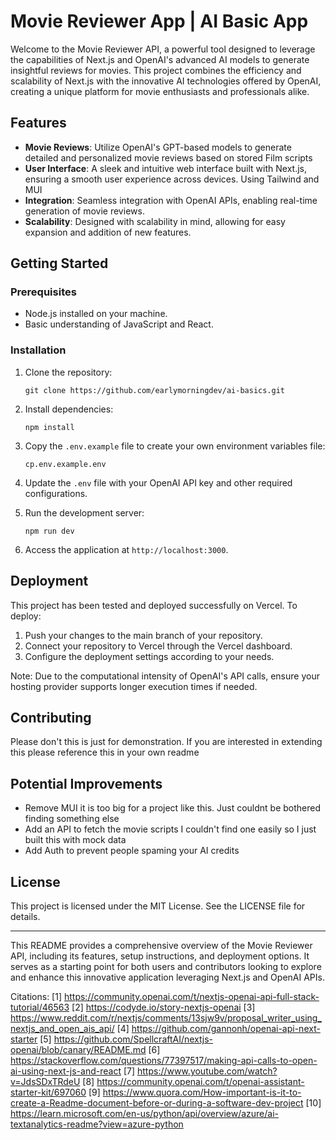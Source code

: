 # Movie Reviewer App | AI Basic App

Welcome to the Movie Reviewer API, a powerful tool designed to leverage the capabilities of Next.js and OpenAI's advanced AI models to generate insightful reviews for movies. This project combines the efficiency and scalability of Next.js with the innovative AI technologies offered by OpenAI, creating a unique platform for movie enthusiasts and professionals alike.

## Features

- **Movie Reviews**: Utilize OpenAI's GPT-based models to generate detailed and personalized movie reviews based on stored Film scripts
- **User Interface**: A sleek and intuitive web interface built with Next.js, ensuring a smooth user experience across devices. Using Tailwind and MUI
- **Integration**: Seamless integration with OpenAI APIs, enabling real-time generation of movie reviews.
- **Scalability**: Designed with scalability in mind, allowing for easy expansion and addition of new features.

## Getting Started

### Prerequisites

- Node.js installed on your machine.
- Basic understanding of JavaScript and React.

### Installation

1. Clone the repository:

   ```
   git clone https://github.com/earlymorningdev/ai-basics.git
   ```

2. Install dependencies:

   ```
   npm install
   ```

3. Copy the `.env.example` file to create your own environment variables file:

   ```
   cp.env.example.env
   ```

4. Update the `.env` file with your OpenAI API key and other required configurations.

5. Run the development server:

   ```
   npm run dev
   ```

6. Access the application at `http://localhost:3000`.

## Deployment

This project has been tested and deployed successfully on Vercel. To deploy:

1. Push your changes to the main branch of your repository.
2. Connect your repository to Vercel through the Vercel dashboard.
3. Configure the deployment settings according to your needs.

Note: Due to the computational intensity of OpenAI's API calls, ensure your hosting provider supports longer execution times if needed.

## Contributing

Please don't this is just for demonstration. If you are interested in extending this please reference this in your own readme

## Potential Improvements

- Remove MUI it is too big for a project like this. Just couldnt be bothered finding something else
- Add an API to fetch the movie scripts I couldn't find one easily so I just built this with mock data
- Add Auth to prevent people spaming your AI credits

## License

This project is licensed under the MIT License. See the LICENSE file for details.

---

This README provides a comprehensive overview of the Movie Reviewer API, including its features, setup instructions, and deployment options. It serves as a starting point for both users and contributors looking to explore and enhance this innovative application leveraging Next.js and OpenAI APIs.

Citations:
[1] https://community.openai.com/t/nextjs-openai-api-full-stack-tutorial/46563
[2] https://codyde.io/story-nextjs-openai
[3] https://www.reddit.com/r/nextjs/comments/13sjw9v/proposal_writer_using_nextjs_and_open_ais_api/
[4] https://github.com/gannonh/openai-api-next-starter
[5] https://github.com/SpellcraftAI/nextjs-openai/blob/canary/README.md
[6] https://stackoverflow.com/questions/77397517/making-api-calls-to-open-ai-using-next-js-and-react
[7] https://www.youtube.com/watch?v=JdsSDxTRdeU
[8] https://community.openai.com/t/openai-assistant-starter-kit/697060
[9] https://www.quora.com/How-important-is-it-to-create-a-Readme-document-before-or-during-a-software-dev-project
[10] https://learn.microsoft.com/en-us/python/api/overview/azure/ai-textanalytics-readme?view=azure-python
